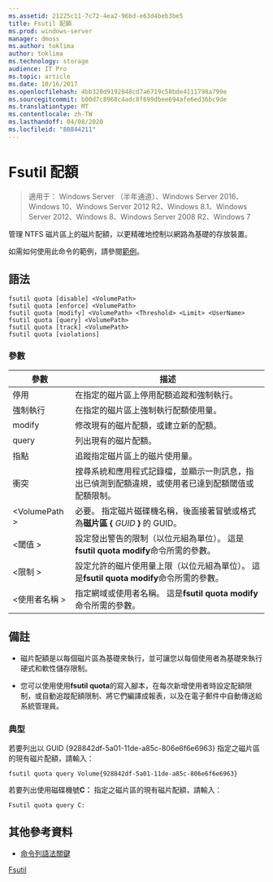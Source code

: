 ```yaml
---
ms.assetid: 21225c11-7c72-4ea2-96bd-e63d4beb3be5
title: Fsutil 配額
ms.prod: windows-server
manager: dmoss
ms.author: toklima
author: toklima
ms.technology: storage
audience: IT Pro
ms.topic: article
ms.date: 10/16/2017
ms.openlocfilehash: 4bb320d9192848cd7a6719c58bde4111798a799e
ms.sourcegitcommit: b00d7c8968c4adc8f699dbee694afe6ed36bc9de
ms.translationtype: MT
ms.contentlocale: zh-TW
ms.lasthandoff: 04/08/2020
ms.locfileid: "80844211"
---
```

# <a name="fsutil-quota"></a>Fsutil 配額
>適用于： Windows Server （半年通道）、Windows Server 2016、Windows 10、Windows Server 2012 R2、Windows 8.1、Windows Server 2012、Windows 8、Windows Server 2008 R2、Windows 7

管理 NTFS 磁片區上的磁片配額，以更精確地控制以網路為基礎的存放裝置。

如需如何使用此命令的範例，請參閱[範例](#BKMK_examples)。

## <a name="syntax"></a>語法

```
fsutil quota [disable] <VolumePath>
fsutil quota [enforce] <VolumePath>
fsutil quota [modify] <VolumePath> <Threshold> <Limit> <UserName>
fsutil quota [query] <VolumePath>
fsutil quota [track] <VolumePath>
fsutil quota [violations]
```

### <a name="parameters"></a>參數

|   參數   |                                                                                    描述                                                                                    |
|---------------|-----------------------------------------------------------------------------------------------------------------------------------------------------------------------------------|
|    停用    |                                                         在指定的磁片區上停用配額追蹤和強制執行。                                                          |
|    強制執行    |                                                                   在指定的磁片區上強制執行配額使用量。                                                                   |
|    modify     |                                                              修改現有的磁片配額，或建立新的配額。                                                              |
|     query     |                                                                            列出現有的磁片配額。                                                                            |
|     指點     |                                                                    追蹤指定磁片區上的磁片使用量。                                                                     |
|  衝突   | 搜尋系統和應用程式記錄檔，並顯示一則訊息，指出已偵測到配額違規，或使用者已達到配額閾值或配額限制。 |
| \<VolumePath > |                                  必要。 指定磁片磁碟機名稱，後面接著冒號或格式為**磁片區 {** <em>GUID</em> **}** 的 GUID。                                  |
| \<閾值 >  |                            設定發出警告的限制（以位元組為單位）。 這是**fsutil quota modify**命令所需的參數。                            |
|   \<限制 >    |                                設定允許的磁片使用量上限（以位元組為單位）。 這是**fsutil quota modify**命令所需的參數。                                |
|  \<使用者名稱 >  |                                      指定網域或使用者名稱。 這是**fsutil quota modify**命令所需的參數。                                       |

## <a name="remarks"></a>備註

-   磁片配額是以每個磁片區為基礎來執行，並可讓您以每個使用者為基礎來執行硬式和軟性儲存限制。

-   您可以使用使用**fsutil quota**的寫入腳本，在每次新增使用者時設定配額限制，或自動追蹤配額限制、將它們編譯成報表，以及在電子郵件中自動傳送給系統管理員。

### <a name="examples"></a><a name="BKMK_examples"></a>典型
若要列出以 GUID {928842df-5a01-11de-a85c-806e6f6e6963} 指定之磁片區的現有磁片配額，請輸入：

```
fsutil quota query Volume{928842df-5a01-11de-a85c-806e6f6e6963}
```

若要列出使用磁碟機號**C：** 指定之磁片區的現有磁片配額，請輸入：

```
Fsutil quota query C:
```

## <a name="additional-references"></a>其他參考資料
- [命令列語法關鍵](command-line-syntax-key.md)

[Fsutil](Fsutil.md)


